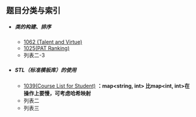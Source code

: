 ## 题目分类与索引


+ ##### 类的构建、排序
    + [1062 (Talent and Virtue)](1062.cpp) 
    + [1025(PAT Ranking)](1025.md)
    +  列表二-3


+ ##### STL（标准模板库）的使用
    * [1039(Course List for Student)](1039.cpp)        **：map<string, int> 比map<int, int>在操作上要慢，可考虑哈希映射** 
    * 列表二
    * 列表三
    
  
  
